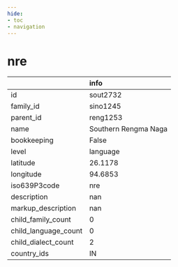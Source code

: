 ```yaml
---
hide:
- toc
- navigation
---
```

# nre
|                      | info                 |
|:---------------------|:---------------------|
| id                   | sout2732             |
| family_id            | sino1245             |
| parent_id            | reng1253             |
| name                 | Southern Rengma Naga |
| bookkeeping          | False                |
| level                | language             |
| latitude             | 26.1178              |
| longitude            | 94.6853              |
| iso639P3code         | nre                  |
| description          | nan                  |
| markup_description   | nan                  |
| child_family_count   | 0                    |
| child_language_count | 0                    |
| child_dialect_count  | 2                    |
| country_ids          | IN                   |